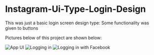 # Instagram-Ui-Type-Login-Design
This was just a basic login screen design type:
Some functionality was given to buttons

Pictures below of this project are shown below:

![App UI](https://github.com/Tshibanda1/Smart-Irrigation-Mobile-App/assets/118852771/91d599a8-1b1a-43ee-accc-92f3ce430a4d)
![Logging in](https://github.com/Tshibanda1/Smart-Irrigation-Mobile-App/assets/118852771/5a5355a9-e98e-4024-bfe8-d83aa791e108)
![Logging in with Facebook](https://github.com/Tshibanda1/Smart-Irrigation-Mobile-App/assets/118852771/0ab6bf42-1dca-4c6d-a39c-6106b01196d1)


